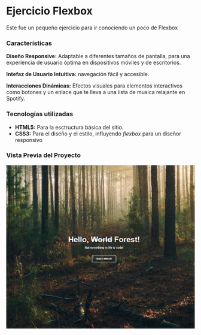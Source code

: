 # Ejercicio Flexbox

Este fue un pequeño ejercicio para ir conociendo un poco de Flexbox 

### Características 

**Diseño Responsive:** Adaptable a diferentes tamaños de pantalla, para una experiencia de usuario óptima en dispositivos móviles y de escritorios.

**Intefaz de Usuario Intuitiva:** navegación fácil y accesible.

**Interacciones Dinámicas:** Efectos visuales para elementos interactivos como botones y un enlace que te lleva a una lista de musica relajante en Spotify.

### Tecnologías utilizadas

+ **HTML5:** Para la esctructura básica del sitio.
+ **CSS3:** Para el diseño y el estilo, influyendo _flexbox_ para un diseñor responsivo

### Vista Previa del Proyecto

![Demo](imagenes/Forest_screen.png)
